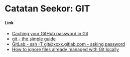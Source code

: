 # Catatan Seekor: GIT

#### Link

* [Caching your GitHub password in Git](https://help.github.com/en/articles/caching-your-github-password-in-git#platform-linux)
* [git - the simple guide](https://rogerdudler.github.io/git-guide/)
* [GitLab - ssh -T git@xxxx.gitlab.com - asking password](https://gitlab.com/gitlab-org/gitlab-foss/-/issues/34479#note_33816522)
* [How to ignore files already managed with Git locally](https://dev.to/nishina555/how-to-ignore-files-already-managed-with-git-locally-19oo)

